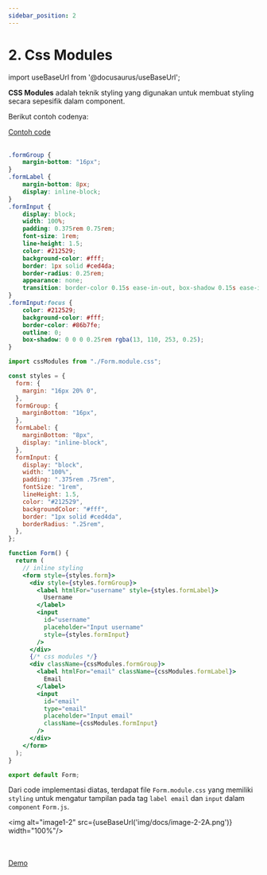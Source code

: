 ```yaml
---
sidebar_position: 2
---
```


# 2. Css Modules

import useBaseUrl from '@docusaurus/useBaseUrl';

**CSS Modules** adalah teknik styling yang digunakan untuk membuat styling secara sepesifik dalam component.

Berikut contoh codenya:

<a class="btn-example-code" href="https://github.com/demo-dumbways/ebook-code-results-stage-2/tree/main/src/components">
Contoh code
</a>

<br />
<br />

```css title=components/Form.module.css
.formGroup {
    margin-bottom: "16px";
}
.formLabel {
    margin-bottom: 8px;
    display: inline-block;
}
.formInput {
    display: block;
    width: 100%;
    padding: 0.375rem 0.75rem;
    font-size: 1rem;
    line-height: 1.5;
    color: #212529;
    background-color: #fff;
    border: 1px solid #ced4da;
    border-radius: 0.25rem;
    appearance: none;
    transition: border-color 0.15s ease-in-out, box-shadow 0.15s ease-in-out;
}
.formInput:focus {
    color: #212529;
    background-color: #fff;
    border-color: #86b7fe;
    outline: 0;
    box-shadow: 0 0 0 0.25rem rgba(13, 110, 253, 0.25);
}
```

```jsx title=components/Form.js
import cssModules from "./Form.module.css";

const styles = {
  form: {
    margin: "16px 20% 0",
  },
  formGroup: {
    marginBottom: "16px",
  },
  formLabel: {
    marginBottom: "8px",
    display: "inline-block",
  },
  formInput: {
    display: "block",
    width: "100%",
    padding: ".375rem .75rem",
    fontSize: "1rem",
    lineHeight: 1.5,
    color: "#212529",
    backgroundColor: "#fff",
    border: "1px solid #ced4da",
    borderRadius: ".25rem",
  },
};

function Form() {
  return (
    // inline styling
    <form style={styles.form}>
      <div style={styles.formGroup}>
        <label htmlFor="username" style={styles.formLabel}>
          Username
        </label>
        <input
          id="username"
          placeholder="Input username"
          style={styles.formInput}
        />
      </div>
      {/* css modules */}
      <div className={cssModules.formGroup}>
        <label htmlFor="email" className={cssModules.formLabel}>
          Email
        </label>
        <input
          id="email"
          type="email"
          placeholder="Input email"
          className={cssModules.formInput}
        />
      </div>
    </form>
  );
}

export default Form;
```

Dari code implementasi diatas, terdapat file `Form.module.css` yang memiliki `styling` untuk mengatur tampilan pada tag `label email` dan `input` dalam `component` `Form.js`.


<img alt="image1-2" src={useBaseUrl('img/docs/image-2-2A.png')} width="100%"/>

<br />
<br />

<div>
<a class="btn-demo" href="https://ebook-code-results-stage-2-git-2-frontend-ca331a-demo-dumbways.vercel.app">
Demo
</a>
</div>
